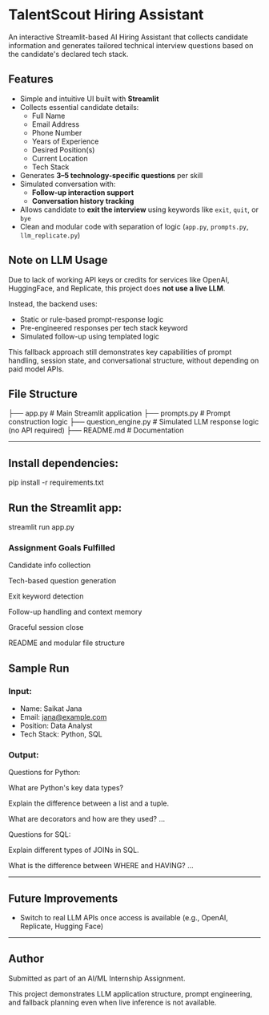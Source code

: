 # TalentScout Hiring Assistant

An interactive Streamlit-based AI Hiring Assistant that collects candidate information and generates tailored technical interview questions based on the candidate's declared tech stack.

## Features

- Simple and intuitive UI built with **Streamlit**
- Collects essential candidate details:
  - Full Name
  - Email Address
  - Phone Number
  - Years of Experience
  - Desired Position(s)
  - Current Location
  - Tech Stack
- Generates **3–5 technology-specific questions** per skill
- Simulated conversation with:
  - **Follow-up interaction support**
  - **Conversation history tracking**
- Allows candidate to **exit the interview** using keywords like `exit`, `quit`, or `bye`
- Clean and modular code with separation of logic (`app.py`, `prompts.py`, `llm_replicate.py`)

## Note on LLM Usage

Due to lack of working API keys or credits for services like OpenAI, HuggingFace, and Replicate, this project does **not use a live LLM**.

Instead, the backend uses:
- Static or rule-based prompt-response logic
- Pre-engineered responses per tech stack keyword
- Simulated follow-up using templated logic

This fallback approach still demonstrates key capabilities of prompt handling, session state, and conversational structure, without depending on paid model APIs.

## File Structure


├── app.py # Main Streamlit application
├── prompts.py # Prompt construction logic
├── question_engine.py # Simulated LLM response logic (no API required)
├── README.md # Documentation


---
## Install dependencies:
pip install -r requirements.txt

## Run the Streamlit app:
streamlit run app.py

 ### Assignment Goals Fulfilled
 Candidate info collection

 Tech-based question generation

 Exit keyword detection

 Follow-up handling and context memory

 Graceful session close

 README and modular file structure

## Sample Run

### Input:
- Name: Saikat Jana  
- Email: jana@example.com  
- Position: Data Analyst  
- Tech Stack: Python, SQL

### Output:
Questions for Python:

What are Python's key data types?

Explain the difference between a list and a tuple.

What are decorators and how are they used?
...

Questions for SQL:

Explain different types of JOINs in SQL.

What is the difference between WHERE and HAVING?
...


---

## Future Improvements

- Switch to real LLM APIs once access is available (e.g., OpenAI, Replicate, Hugging Face)

---

## Author

Submitted as part of an AI/ML Internship Assignment.

This project demonstrates LLM application structure, prompt engineering, and fallback planning even when live inference is not available.

